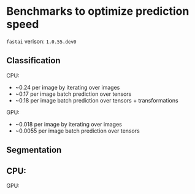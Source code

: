 # Benchmarks to optimize prediction speed

`fastai` verison: `1.0.55.dev0`

## Classification
CPU:
- ~0.24 per image by iterating over images
- ~0.17 per image batch prediction over tensors
- ~0.18 per image batch prediction over tensors + transformations

GPU:
- ~0.018 per image by iterating over images
- ~0.0055 per image batch prediction over tensors

## Segmentation
CPU:
-

GPU:

